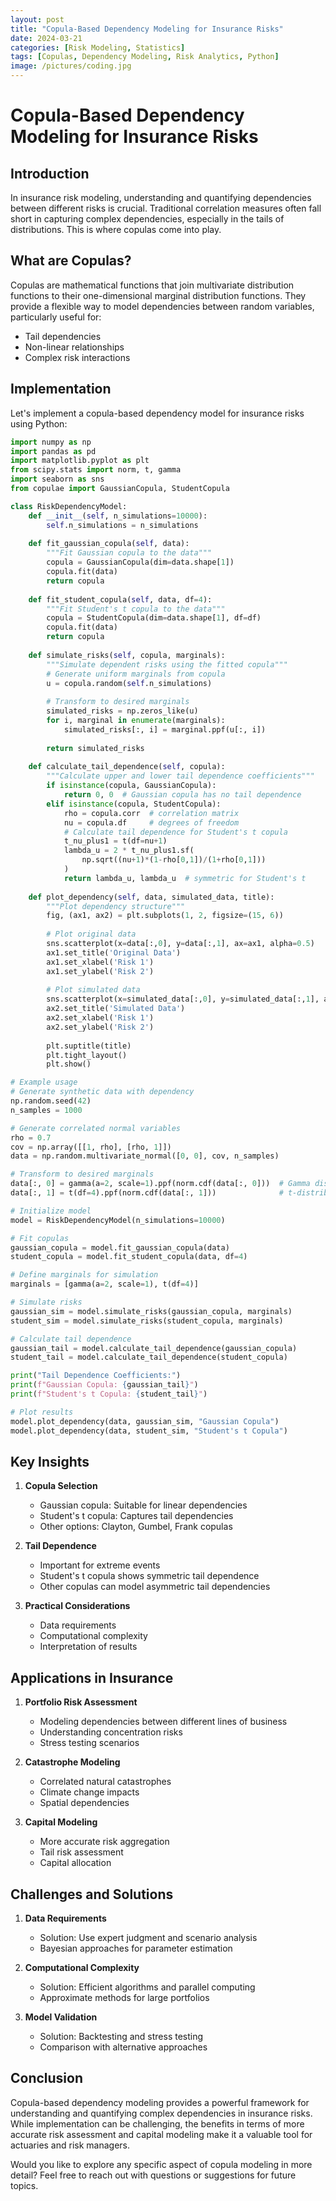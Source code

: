 ```yaml
---
layout: post
title: "Copula-Based Dependency Modeling for Insurance Risks"
date: 2024-03-21
categories: [Risk Modeling, Statistics]
tags: [Copulas, Dependency Modeling, Risk Analytics, Python]
image: /pictures/coding.jpg
---
```


# Copula-Based Dependency Modeling for Insurance Risks

## Introduction

In insurance risk modeling, understanding and quantifying dependencies between different risks is crucial. Traditional correlation measures often fall short in capturing complex dependencies, especially in the tails of distributions. This is where copulas come into play.

## What are Copulas?

Copulas are mathematical functions that join multivariate distribution functions to their one-dimensional marginal distribution functions. They provide a flexible way to model dependencies between random variables, particularly useful for:

- Tail dependencies
- Non-linear relationships
- Complex risk interactions

## Implementation

Let's implement a copula-based dependency model for insurance risks using Python:

```python
import numpy as np
import pandas as pd
import matplotlib.pyplot as plt
from scipy.stats import norm, t, gamma
import seaborn as sns
from copulae import GaussianCopula, StudentCopula

class RiskDependencyModel:
    def __init__(self, n_simulations=10000):
        self.n_simulations = n_simulations
        
    def fit_gaussian_copula(self, data):
        """Fit Gaussian copula to the data"""
        copula = GaussianCopula(dim=data.shape[1])
        copula.fit(data)
        return copula
    
    def fit_student_copula(self, data, df=4):
        """Fit Student's t copula to the data"""
        copula = StudentCopula(dim=data.shape[1], df=df)
        copula.fit(data)
        return copula
    
    def simulate_risks(self, copula, marginals):
        """Simulate dependent risks using the fitted copula"""
        # Generate uniform marginals from copula
        u = copula.random(self.n_simulations)
        
        # Transform to desired marginals
        simulated_risks = np.zeros_like(u)
        for i, marginal in enumerate(marginals):
            simulated_risks[:, i] = marginal.ppf(u[:, i])
            
        return simulated_risks
    
    def calculate_tail_dependence(self, copula):
        """Calculate upper and lower tail dependence coefficients"""
        if isinstance(copula, GaussianCopula):
            return 0, 0  # Gaussian copula has no tail dependence
        elif isinstance(copula, StudentCopula):
            rho = copula.corr  # correlation matrix
            nu = copula.df     # degrees of freedom
            # Calculate tail dependence for Student's t copula
            t_nu_plus1 = t(df=nu+1)
            lambda_u = 2 * t_nu_plus1.sf(
                np.sqrt((nu+1)*(1-rho[0,1])/(1+rho[0,1]))
            )
            return lambda_u, lambda_u  # symmetric for Student's t
    
    def plot_dependency(self, data, simulated_data, title):
        """Plot dependency structure"""
        fig, (ax1, ax2) = plt.subplots(1, 2, figsize=(15, 6))
        
        # Plot original data
        sns.scatterplot(x=data[:,0], y=data[:,1], ax=ax1, alpha=0.5)
        ax1.set_title('Original Data')
        ax1.set_xlabel('Risk 1')
        ax1.set_ylabel('Risk 2')
        
        # Plot simulated data
        sns.scatterplot(x=simulated_data[:,0], y=simulated_data[:,1], ax=ax2, alpha=0.5)
        ax2.set_title('Simulated Data')
        ax2.set_xlabel('Risk 1')
        ax2.set_ylabel('Risk 2')
        
        plt.suptitle(title)
        plt.tight_layout()
        plt.show()

# Example usage
# Generate synthetic data with dependency
np.random.seed(42)
n_samples = 1000

# Generate correlated normal variables
rho = 0.7
cov = np.array([[1, rho], [rho, 1]])
data = np.random.multivariate_normal([0, 0], cov, n_samples)

# Transform to desired marginals
data[:, 0] = gamma(a=2, scale=1).ppf(norm.cdf(data[:, 0]))  # Gamma distributed
data[:, 1] = t(df=4).ppf(norm.cdf(data[:, 1]))              # t-distributed

# Initialize model
model = RiskDependencyModel(n_simulations=10000)

# Fit copulas
gaussian_copula = model.fit_gaussian_copula(data)
student_copula = model.fit_student_copula(data, df=4)

# Define marginals for simulation
marginals = [gamma(a=2, scale=1), t(df=4)]

# Simulate risks
gaussian_sim = model.simulate_risks(gaussian_copula, marginals)
student_sim = model.simulate_risks(student_copula, marginals)

# Calculate tail dependence
gaussian_tail = model.calculate_tail_dependence(gaussian_copula)
student_tail = model.calculate_tail_dependence(student_copula)

print("Tail Dependence Coefficients:")
print(f"Gaussian Copula: {gaussian_tail}")
print(f"Student's t Copula: {student_tail}")

# Plot results
model.plot_dependency(data, gaussian_sim, "Gaussian Copula")
model.plot_dependency(data, student_sim, "Student's t Copula")
```

## Key Insights

1. **Copula Selection**
   - Gaussian copula: Suitable for linear dependencies
   - Student's t copula: Captures tail dependencies
   - Other options: Clayton, Gumbel, Frank copulas

2. **Tail Dependence**
   - Important for extreme events
   - Student's t copula shows symmetric tail dependence
   - Other copulas can model asymmetric tail dependencies

3. **Practical Considerations**
   - Data requirements
   - Computational complexity
   - Interpretation of results

## Applications in Insurance

1. **Portfolio Risk Assessment**
   - Modeling dependencies between different lines of business
   - Understanding concentration risks
   - Stress testing scenarios

2. **Catastrophe Modeling**
   - Correlated natural catastrophes
   - Climate change impacts
   - Spatial dependencies

3. **Capital Modeling**
   - More accurate risk aggregation
   - Tail risk assessment
   - Capital allocation

## Challenges and Solutions

1. **Data Requirements**
   - Solution: Use expert judgment and scenario analysis
   - Bayesian approaches for parameter estimation

2. **Computational Complexity**
   - Solution: Efficient algorithms and parallel computing
   - Approximate methods for large portfolios

3. **Model Validation**
   - Solution: Backtesting and stress testing
   - Comparison with alternative approaches

## Conclusion

Copula-based dependency modeling provides a powerful framework for understanding and quantifying complex dependencies in insurance risks. While implementation can be challenging, the benefits in terms of more accurate risk assessment and capital modeling make it a valuable tool for actuaries and risk managers.

Would you like to explore any specific aspect of copula modeling in more detail? Feel free to reach out with questions or suggestions for future topics. 
